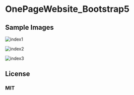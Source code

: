 ﻿# OnePageWebsite_Bootstrap5

## Sample Images

![index1](https://user-images.githubusercontent.com/77547655/221916513-c8e6bea2-76c6-48d2-995b-e09f3423b32b.png)

![index2](https://user-images.githubusercontent.com/77547655/221916541-eb440d0f-6a2b-4bf2-b6ea-9c9a348d1df9.png)

![index3](https://user-images.githubusercontent.com/77547655/221916586-ae5d7f7a-b334-4165-9c58-0b60d444bbc6.png)

## License

### MIT
